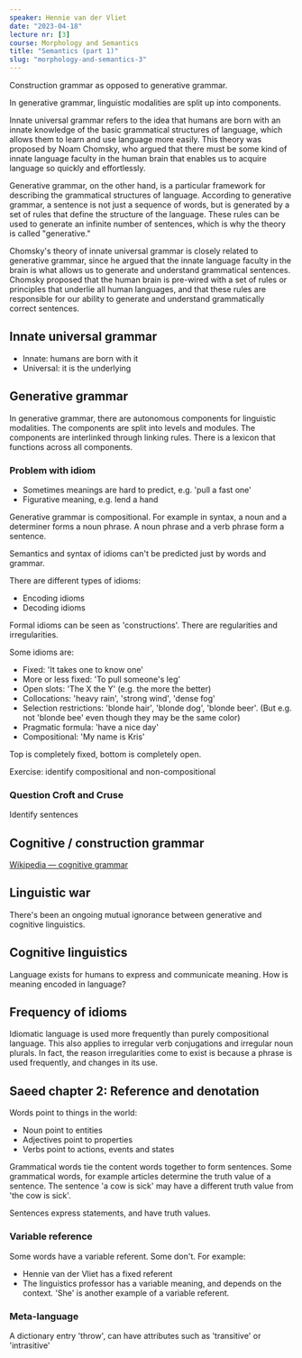 ```yaml
---
speaker: Hennie van der Vliet
date: "2023-04-18"
lecture nr: [3]
course: Morphology and Semantics
title: "Semantics (part 1)"
slug: "morphology-and-semantics-3"
---
```


Construction grammar as opposed to generative grammar.

In generative grammar, linguistic modalities are split up into components.

Innate universal grammar refers to the idea that humans are born with an innate knowledge of the basic grammatical structures of language, which allows them to learn and use language more easily. This theory was proposed by Noam Chomsky, who argued that there must be some kind of innate language faculty in the human brain that enables us to acquire language so quickly and effortlessly.

Generative grammar, on the other hand, is a particular framework for describing the grammatical structures of language. According to generative grammar, a sentence is not just a sequence of words, but is generated by a set of rules that define the structure of the language. These rules can be used to generate an infinite number of sentences, which is why the theory is called "generative."

Chomsky's theory of innate universal grammar is closely related to generative grammar, since he argued that the innate language faculty in the brain is what allows us to generate and understand grammatical sentences. Chomsky proposed that the human brain is pre-wired with a set of rules or principles that underlie all human languages, and that these rules are responsible for our ability to generate and understand grammatically correct sentences.

## Innate universal grammar

- Innate: humans are born with it
- Universal: it is the underlying 

## Generative grammar

In generative grammar, there are autonomous components for linguistic modalities. The components are split into levels and modules. The components are interlinked through linking rules. There is a lexicon that functions across all components.

### Problem with idiom

- Sometimes meanings are hard to predict, e.g. 'pull a fast one'
- Figurative meaning, e.g. lend a hand

Generative grammar is compositional. For example in syntax, a noun and a determiner forms a noun phrase. A noun phrase and a verb phrase form a sentence. 

Semantics and syntax of idioms can't be predicted just by words and grammar.

There are different types of idioms:

- Encoding idioms
- Decoding idioms

Formal idioms can be seen as 'constructions'. There are regularities and irregularities. 

Some idioms are:
- Fixed: 'It takes one to know one'
- More or less fixed: 'To pull someone's leg'
- Open slots: 'The X the Y' (e.g. the more the better)
- Collocations: 'heavy rain', 'strong wind', 'dense fog'
- Selection restrictions: 'blonde hair', 'blonde dog', 'blonde beer'. (But e.g. not 'blonde bee' even though they may be the same color)
- Pragmatic formula: 'have a nice day'
- Compositional: 'My name is Kris'

Top is completely fixed, bottom is completely open.

Exercise: identify compositional and non-compositional 

### Question Croft and Cruse

Identify sentences

## Cognitive / construction grammar

[Wikipedia — cognitive grammar](https://en.wikipedia.org/wiki/Cognitive_grammar)

## Linguistic war

There's been an ongoing mutual ignorance between generative and cognitive linguistics.

## Cognitive linguistics 

Language exists for humans to express and communicate meaning. How is meaning encoded in language?

## Frequency of idioms

Idiomatic language is used more frequently than purely compositional language. This also applies to irregular verb conjugations and irregular noun plurals. In fact, the reason irregularities come to exist is because a phrase is used frequently, and changes in its use. 

## Saeed chapter 2: Reference and denotation

Words point to things in the world:
- Noun point to entities
- Adjectives point to properties
- Verbs point to actions, events and states

Grammatical words tie the content words together to form sentences. Some grammatical words, for example articles determine the truth value of a sentence. The sentence 'a cow is sick' may have a different truth value from 'the cow is sick'.

Sentences express statements, and have truth values. 

### Variable reference

Some words have a variable referent. Some don't. For example:
- Hennie van der Vliet has a fixed referent
- The linguistics professor has a variable meaning, and depends on the context. 'She' is another example of a variable referent.

### Meta-language

A dictionary entry 'throw', can have attributes such as 'transitive' or 'intrasitive'